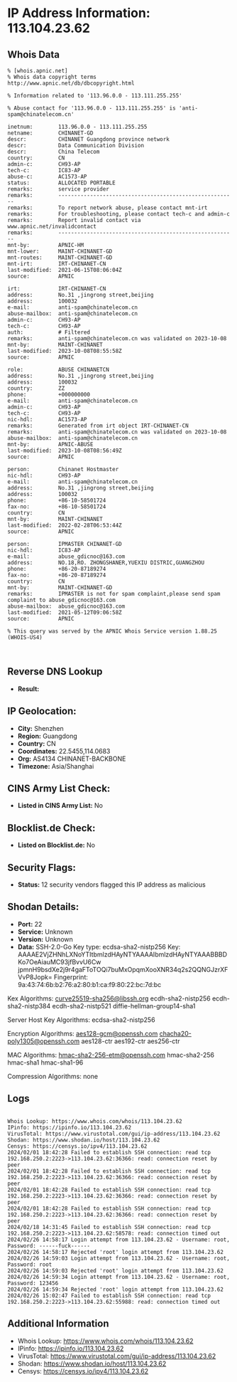 # IP Address Information: 113.104.23.62

## Whois Data
```
% [whois.apnic.net]
% Whois data copyright terms    http://www.apnic.net/db/dbcopyright.html

% Information related to '113.96.0.0 - 113.111.255.255'

% Abuse contact for '113.96.0.0 - 113.111.255.255' is 'anti-spam@chinatelecom.cn'

inetnum:        113.96.0.0 - 113.111.255.255
netname:        CHINANET-GD
descr:          CHINANET Guangdong province network
descr:          Data Communication Division
descr:          China Telecom
country:        CN
admin-c:        CH93-AP
tech-c:         IC83-AP
abuse-c:        AC1573-AP
status:         ALLOCATED PORTABLE
remarks:        service provider
remarks:        --------------------------------------------------------
remarks:        To report network abuse, please contact mnt-irt
remarks:        For troubleshooting, please contact tech-c and admin-c
remarks:        Report invalid contact via www.apnic.net/invalidcontact
remarks:        --------------------------------------------------------
mnt-by:         APNIC-HM
mnt-lower:      MAINT-CHINANET-GD
mnt-routes:     MAINT-CHINANET-GD
mnt-irt:        IRT-CHINANET-CN
last-modified:  2021-06-15T08:06:04Z
source:         APNIC

irt:            IRT-CHINANET-CN
address:        No.31 ,jingrong street,beijing
address:        100032
e-mail:         anti-spam@chinatelecom.cn
abuse-mailbox:  anti-spam@chinatelecom.cn
admin-c:        CH93-AP
tech-c:         CH93-AP
auth:           # Filtered
remarks:        anti-spam@chinatelecom.cn was validated on 2023-10-08
mnt-by:         MAINT-CHINANET
last-modified:  2023-10-08T08:55:58Z
source:         APNIC

role:           ABUSE CHINANETCN
address:        No.31 ,jingrong street,beijing
address:        100032
country:        ZZ
phone:          +000000000
e-mail:         anti-spam@chinatelecom.cn
admin-c:        CH93-AP
tech-c:         CH93-AP
nic-hdl:        AC1573-AP
remarks:        Generated from irt object IRT-CHINANET-CN
remarks:        anti-spam@chinatelecom.cn was validated on 2023-10-08
abuse-mailbox:  anti-spam@chinatelecom.cn
mnt-by:         APNIC-ABUSE
last-modified:  2023-10-08T08:56:49Z
source:         APNIC

person:         Chinanet Hostmaster
nic-hdl:        CH93-AP
e-mail:         anti-spam@chinatelecom.cn
address:        No.31 ,jingrong street,beijing
address:        100032
phone:          +86-10-58501724
fax-no:         +86-10-58501724
country:        CN
mnt-by:         MAINT-CHINANET
last-modified:  2022-02-28T06:53:44Z
source:         APNIC

person:         IPMASTER CHINANET-GD
nic-hdl:        IC83-AP
e-mail:         abuse_gdicnoc@163.com
address:        NO.18,RO. ZHONGSHANER,YUEXIU DISTRIC,GUANGZHOU
phone:          +86-20-87189274
fax-no:         +86-20-87189274
country:        CN
mnt-by:         MAINT-CHINANET-GD
remarks:        IPMASTER is not for spam complaint,please send spam complaint to abuse_gdicnoc@163.com
abuse-mailbox:  abuse_gdicnoc@163.com
last-modified:  2021-05-12T09:06:58Z
source:         APNIC

% This query was served by the APNIC Whois Service version 1.88.25 (WHOIS-US4)



```
## Reverse DNS Lookup
- **Result:** 

## IP Geolocation:
- **City:** Shenzhen
- **Region:** Guangdong
- **Country:** CN
- **Coordinates:** 22.5455,114.0683
- **Org:** AS4134 CHINANET-BACKBONE
- **Timezone:** Asia/Shanghai

## CINS Army List Check:
- **Listed in CINS Army List:** 
No

## Blocklist.de Check:
- **Listed on Blocklist.de:** 
No

## Security Flags:
- **Status:** 12 security vendors flagged this IP address as malicious

## Shodan Details:
- **Port:** 22
- **Service:** Unknown
- **Version:** Unknown
- **Data:** SSH-2.0-Go
Key type: ecdsa-sha2-nistp256
Key: AAAAE2VjZHNhLXNoYTItbmlzdHAyNTYAAAAIbmlzdHAyNTYAAABBBDKo7OeAiauMC93jfBvvU6Cw
jpmnH9bsdXe2j9r4gaFToTOQi7buMxOpqmXooXNR34q2s2QQNGJzrXFVvP8Jopk=
Fingerprint: 9a:43:74:6b:b2:76:a2:80:b1:ca:f9:80:22:bc:7d:bc

Kex Algorithms:
	curve25519-sha256@libssh.org
	ecdh-sha2-nistp256
	ecdh-sha2-nistp384
	ecdh-sha2-nistp521
	diffie-hellman-group14-sha1

Server Host Key Algorithms:
	ecdsa-sha2-nistp256

Encryption Algorithms:
	aes128-gcm@openssh.com
	chacha20-poly1305@openssh.com
	aes128-ctr
	aes192-ctr
	aes256-ctr

MAC Algorithms:
	hmac-sha2-256-etm@openssh.com
	hmac-sha2-256
	hmac-sha1
	hmac-sha1-96

Compression Algorithms:
	none


## Logs
```

Whois Lookup: https://www.whois.com/whois/113.104.23.62
IPinfo: https://ipinfo.io/113.104.23.62
VirusTotal: https://www.virustotal.com/gui/ip-address/113.104.23.62
Shodan: https://www.shodan.io/host/113.104.23.62
Censys: https://censys.io/ipv4/113.104.23.62
2024/02/01 18:42:28 Failed to establish SSH connection: read tcp 192.168.250.2:2223->113.104.23.62:36366: read: connection reset by peer
2024/02/01 18:42:28 Failed to establish SSH connection: read tcp 192.168.250.2:2223->113.104.23.62:36366: read: connection reset by peer
2024/02/01 18:42:28 Failed to establish SSH connection: read tcp 192.168.250.2:2223->113.104.23.62:36366: read: connection reset by peer
2024/02/01 18:42:28 Failed to establish SSH connection: read tcp 192.168.250.2:2223->113.104.23.62:36366: read: connection reset by peer
2024/02/18 14:31:45 Failed to establish SSH connection: read tcp 192.168.250.2:2223->113.104.23.62:58578: read: connection timed out
2024/02/26 14:58:17 Login attempt from 113.104.23.62 - Username: root, Password: ------fuck------
2024/02/26 14:58:17 Rejected 'root' login attempt from 113.104.23.62
2024/02/26 14:59:03 Login attempt from 113.104.23.62 - Username: root, Password: root
2024/02/26 14:59:03 Rejected 'root' login attempt from 113.104.23.62
2024/02/26 14:59:34 Login attempt from 113.104.23.62 - Username: root, Password: 123456
2024/02/26 14:59:34 Rejected 'root' login attempt from 113.104.23.62
2024/02/26 15:02:47 Failed to establish SSH connection: read tcp 192.168.250.2:2223->113.104.23.62:55988: read: connection timed out

```
## Additional Information
- Whois Lookup: https://www.whois.com/whois/113.104.23.62
- IPinfo: https://ipinfo.io/113.104.23.62
- VirusTotal: https://www.virustotal.com/gui/ip-address/113.104.23.62
- Shodan: https://www.shodan.io/host/113.104.23.62
- Censys: https://censys.io/ipv4/113.104.23.62

